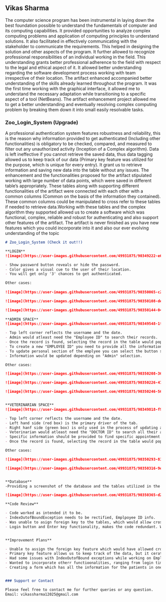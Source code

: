 ## Vikas Sharma

The computer science program has been instrumental in laying down the best foundation possible to understand the fundamentals of computer and its computing capabilities. It provided opportunities to analyze complex computing problems and application of computing principles to understand solutions. It also facilitated in effectively communicating with the stakeholder to communicate the requirements. This helped in designing the solution and other aspects of the program. It further allowed to recognize professional responsibilities of an individual working in the field. This understanding grants better professional adherence to the field with respect to the legal and ethical aspect of it. It allowed better understanding regarding the software development process working with team irrespective of their location. The artifact enhanced accompanied better understanding of the skills already learned throughout the program. It was the first time working with the graphical interface, it allowed me to understand the necessary adaptation while transitioning to a specific aspect of a tool (NetBeans). The artifact enhancement project allowed me to get a better understanding and eventually resolving complex computing problem by breaking them down it into small easily resolvable tasks. 

### Zoo_Login_System (Upgrade)

A professional authentication system features robustness and reliability, this is the reason why information provided to get authenticated (Including other functionalities) is obligatory to be checked, compared, and measured to filter out any unauthorized activity (Inception of a Complex algorithm). Data is left ineffective if you cannot retrieve the saved data, thus data tagging allowed us to keep track of our data (Primary key feature was utilized for the purpose, which is unique for every entry). It grant us to retrieve information and saving new data into the table without any issues. The enhancement and the functionalities proposed for the artifact stipulated working with large number of data points, which were saved in different table’s appropriately. These tables along with supporting different functionalities of the artifact were connected with each other with a common columns (Common on the basis of the information they contained). These common columns could be manipulated to cross refer to these tables if needed to retrieve data.Working with these tables and the complex algorithm they supported allowed us to create a software which was functional, complex, reliable and robust for authenticating and also support other features of the artifact. The artifact is never finished as you have new features which you could incorporate into it and also our ever evolving understanding of the topic


```markdown
# Zoo_Login_System (Check it out!!)

**LOGIN**
![image](https://user-images.githubusercontent.com/49931875/90349222-e6c2f100-dfed-11ea-80c1-8717c58da361.png)

- Show password button reveals or hide the password.
- Color gives a visual cue to the user of their location.
- You will get only '3' chances to get authenticated.

Other cases:
  
![image](https://user-images.githubusercontent.com/49931875/90350065-c2b4df00-dff0-11ea-916b-b2e82eb9ff95.png)

![image](https://user-images.githubusercontent.com/49931875/90350108-de1fea00-dff0-11ea-865c-7e75173e5a49.png)

![image](https://user-images.githubusercontent.com/49931875/90350144-04de2080-dff1-11ea-8fff-5558684f29da.png)
 
**ADMIN SPACE**
![image](https://user-images.githubusercontent.com/49931875/90349548-1f16ff00-dfef-11ea-901b-68c2c130bc29.png)

- Top left corner reflects the username and the date.
- Admin would atleast need the "Employee ID" to search their records.
- Once the record is found, selecting the record in the table would populate the respective textfield (For reference).
- To create a new "EMPLOYEE ID" you need to provide all the information mentioned in the form.
- To update personal section of the emplyee you can select the button shown in the specific section of the user information.
- Information would be updated depending on "Admin" selection.

Other cases:

![image](https://user-images.githubusercontent.com/49931875/90350208-36ef8280-dff1-11ea-8173-c4b6f558b814.png)

![image](https://user-images.githubusercontent.com/49931875/90350226-479ff880-dff1-11ea-83f9-bc39b87f4caa.png)

![image](https://user-images.githubusercontent.com/49931875/90350246-5686ab00-dff1-11ea-9722-54409bd2a961.png)


**VETERINARIAN SPACE**
![image](https://user-images.githubusercontent.com/49931875/90349818-f9d6c080-dfef-11ea-8762-39bea20b6149.png)

- Top left corner reflects the username and the date.
- Left hand side (red box) is the primary driver of the tab.
- Right hanf side (green box) is only used in the process of updating an appoitment only.
- Veterinarian would atleast need the "DOCTOR ID" to search all their appointments.
- Specific information should be provided to find specific appointment.
- Once the record is found, selecting the record in the table would populate the respective textfield (For reference).

Other cases:

![image](https://user-images.githubusercontent.com/49931875/90350293-8170ff00-dff1-11ea-8849-7e62fd99183b.png)

![image](https://user-images.githubusercontent.com/49931875/90350316-9ea5cd80-dff1-11ea-9fa3-0801926e59b8.png)


**Database**
-Providing a screenshot of the database and the tables utilized in the project

![image](https://user-images.githubusercontent.com/49931875/90350365-d280f300-dff1-11ea-85e7-f2e28720e1a8.png)

**Code Review**

- Code worked as intended it to be.
- IndexOutofBoundException needs to be rectified, Emplpoyee ID info.
- Was unable to asign foreign key to the tables, which would allow cross refrence functionality for connected tables.
- Login button and Enter key functionality, makes the code redundant. Would like to reduce it to one instance and refrence it for the other.


**Improvement Plans**

- Unable to assign the foreign key feature which would have allowed cross references to the tables easier.
- Primary key feature allows us to keep track of the data, but it cerates an issue where deleted primary key entries are rendered useless if they are not towards the end of the data present in the table.
- Had some issues with IndexOutofBound exceptions while working on Employee Id information, This could just be a minor glitch.
- Wanted to incorporate otherr functioonalities, ranging from login time out function.
- Creating a form which has all the information for the patients in one place in a form of a file, created chronologically.


### Support or Contact

Please feel free to contact me for further queries or any question.
Email: vikassharma12025@gmail.com

